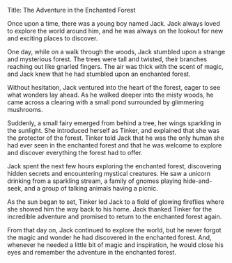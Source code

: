 Title: The Adventure in the Enchanted Forest

Once upon a time, there was a young boy named Jack. Jack always loved to explore the world around him, and he was always on the lookout for new and exciting places to discover.

One day, while on a walk through the woods, Jack stumbled upon a strange and mysterious forest. The trees were tall and twisted, their branches reaching out like gnarled fingers. The air was thick with the scent of magic, and Jack knew that he had stumbled upon an enchanted forest.

Without hesitation, Jack ventured into the heart of the forest, eager to see what wonders lay ahead. As he walked deeper into the misty woods, he came across a clearing with a small pond surrounded by glimmering mushrooms.

Suddenly, a small fairy emerged from behind a tree, her wings sparkling in the sunlight. She introduced herself as Tinker, and explained that she was the protector of the forest. Tinker told Jack that he was the only human she had ever seen in the enchanted forest and that he was welcome to explore and discover everything the forest had to offer.

Jack spent the next few hours exploring the enchanted forest, discovering hidden secrets and encountering mystical creatures. He saw a unicorn drinking from a sparkling stream, a family of gnomes playing hide-and-seek, and a group of talking animals having a picnic.

As the sun began to set, Tinker led Jack to a field of glowing fireflies where she showed him the way back to his home. Jack thanked Tinker for the incredible adventure and promised to return to the enchanted forest again.

From that day on, Jack continued to explore the world, but he never forgot the magic and wonder he had discovered in the enchanted forest. And, whenever he needed a little bit of magic and inspiration, he would close his eyes and remember the adventure in the enchanted forest.